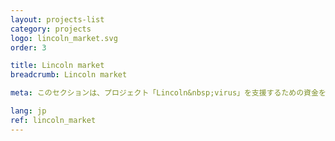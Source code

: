 ```yaml
---
layout: projects-list
category: projects
logo: lincoln_market.svg
order: 3

title: Lincoln market
breadcrumb: Lincoln market

meta: このセクションは、プロジェクト「Lincoln&nbsp;virus」を支援するための資金を調達するために作成されました。パートナーから製品を購入することで、あなたは私のプロジェクトを経済的に支援します。私達のパートナーは商品の最も有名なそして主要な出版業者そして製造者です。

lang: jp
ref: lincoln_market
---
```

